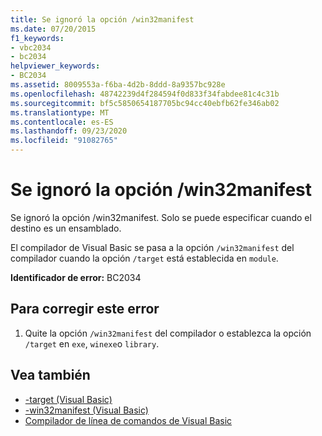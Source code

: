 ```yaml
---
title: Se ignoró la opción /win32manifest
ms.date: 07/20/2015
f1_keywords:
- vbc2034
- bc2034
helpviewer_keywords:
- BC2034
ms.assetid: 8009553a-f6ba-4d2b-8ddd-8a9357bc928e
ms.openlocfilehash: 48742239d4f284594f0d833f34fabdee81c4c31b
ms.sourcegitcommit: bf5c5850654187705bc94cc40ebfb62fe346ab02
ms.translationtype: MT
ms.contentlocale: es-ES
ms.lasthandoff: 09/23/2020
ms.locfileid: "91082765"
---
```

# <a name="option-win32manifest-ignored"></a>Se ignoró la opción /win32manifest

Se ignoró la opción /win32manifest. Solo se puede especificar cuando el destino es un ensamblado.  
  
 El compilador de Visual Basic se pasa a la opción `/win32manifest` del compilador cuando la opción `/target` está establecida en `module`.  
  
 **Identificador de error:** BC2034  
  
## <a name="to-correct-this-error"></a>Para corregir este error  
  
1. Quite la opción `/win32manifest` del compilador o establezca la opción `/target` en `exe`, `winexe`o `library`.  
  
## <a name="see-also"></a>Vea también

- [-target (Visual Basic)](../reference/command-line-compiler/target.md)
- [-win32manifest (Visual Basic)](../reference/command-line-compiler/win32manifest.md)
- [Compilador de línea de comandos de Visual Basic](../reference/command-line-compiler/index.md)
